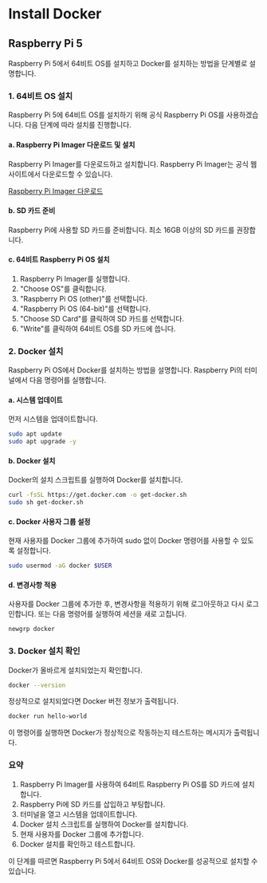 # Install Docker

## Raspberry Pi 5

Raspberry Pi 5에서 64비트 OS를 설치하고 Docker를 설치하는 방법을 단계별로 설명합니다.

### 1. 64비트 OS 설치

Raspberry Pi 5에 64비트 OS를 설치하기 위해 공식 Raspberry Pi OS를 사용하겠습니다. 다음 단계에 따라 설치를 진행합니다.

#### a. Raspberry Pi Imager 다운로드 및 설치
Raspberry Pi Imager를 다운로드하고 설치합니다. Raspberry Pi Imager는 공식 웹사이트에서 다운로드할 수 있습니다.

[Raspberry Pi Imager 다운로드](https://www.raspberrypi.org/software/)

#### b. SD 카드 준비
Raspberry Pi에 사용할 SD 카드를 준비합니다. 최소 16GB 이상의 SD 카드를 권장합니다.

#### c. 64비트 Raspberry Pi OS 설치
1. Raspberry Pi Imager를 실행합니다.
2. "Choose OS"를 클릭합니다.
3. "Raspberry Pi OS (other)"를 선택합니다.
4. "Raspberry Pi OS (64-bit)"를 선택합니다.
5. "Choose SD Card"를 클릭하여 SD 카드를 선택합니다.
6. "Write"를 클릭하여 64비트 OS를 SD 카드에 씁니다.

### 2. Docker 설치

Raspberry Pi OS에서 Docker를 설치하는 방법을 설명합니다. Raspberry Pi의 터미널에서 다음 명령어를 실행합니다.

#### a. 시스템 업데이트
먼저 시스템을 업데이트합니다.

```bash
sudo apt update
sudo apt upgrade -y
```

#### b. Docker 설치
Docker의 설치 스크립트를 실행하여 Docker를 설치합니다.

```bash
curl -fsSL https://get.docker.com -o get-docker.sh
sudo sh get-docker.sh
```

#### c. Docker 사용자 그룹 설정
현재 사용자를 Docker 그룹에 추가하여 sudo 없이 Docker 명령어를 사용할 수 있도록 설정합니다.

```bash
sudo usermod -aG docker $USER
```

#### d. 변경사항 적용
사용자를 Docker 그룹에 추가한 후, 변경사항을 적용하기 위해 로그아웃하고 다시 로그인합니다. 또는 다음 명령어를 실행하여 세션을 새로 고칩니다.

```bash
newgrp docker
```

### 3. Docker 설치 확인
Docker가 올바르게 설치되었는지 확인합니다.

```bash
docker --version
```

정상적으로 설치되었다면 Docker 버전 정보가 출력됩니다.

```bash
docker run hello-world
```

이 명령어를 실행하면 Docker가 정상적으로 작동하는지 테스트하는 메시지가 출력됩니다.

### 요약
1. Raspberry Pi Imager를 사용하여 64비트 Raspberry Pi OS를 SD 카드에 설치합니다.
2. Raspberry Pi에 SD 카드를 삽입하고 부팅합니다.
3. 터미널을 열고 시스템을 업데이트합니다.
4. Docker 설치 스크립트를 실행하여 Docker를 설치합니다.
5. 현재 사용자를 Docker 그룹에 추가합니다.
6. Docker 설치를 확인하고 테스트합니다.

이 단계를 따르면 Raspberry Pi 5에서 64비트 OS와 Docker를 성공적으로 설치할 수 있습니다.
